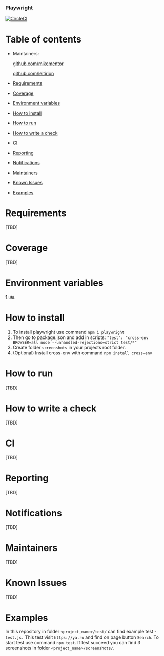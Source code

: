 ### Playwright
[![CircleCI](https://circleci.com/gh/Leitirion/Playwright.svg?style=svg)](https://circleci.com/gh/Leitirion/Playwright)

# Table of contents
- Maintainers:

  [github.com/mikementor](https://github.com/mikementor)

  	
		
  [github.com/leitirion](https://github.com/leitirion)
  
- [Requirements](#requirements)
- [Coverage](#coverage)
- [Environment variables](#environment-variables)
- [How to install](#how-to-install)
- [How to run](#how-to-run)
- [How to write a check](#how-to-write-a-check)
- [CI](#ci)
- [Reporting](#reporting)
- [Notifications](#notifications)
- [Maintainers](#maintainers)
- [Known Issues](#known-issues)
- [Examples](#examples)

# Requirements

[TBD]

# Coverage

[TBD]

# Environment variables

1.```URL```

# How to install

1. To install playwright use command ```npm i playwright```
2. Then go to package.json and add in scripts: ```"test": "cross-env BROWSER=all node --unhandled-rejections=strict test/*"```
3. Create folder ```screenshots``` in your projects root folder.
4. (Optional) Install cross-env with command ```npm install cross-env```

# How to run

[TBD]

# How to write a check

[TBD]

# CI

[TBD]

# Reporting

[TBD]

# Notifications

[TBD]

# Maintainers

[TBD]

# Known Issues

[TBD]

# Examples

In this repository in folder ```<project_name>/test/``` can find example test - ```test.js.``` This test visit ```https://ya.ru``` and find on page button ```Search```. To start test use command ```npm test```. If test succeed you can find 3 screenshots in folder ```<project_name>/screenshots/```.
